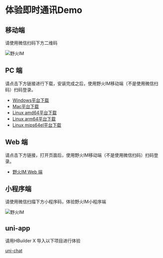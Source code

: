 # 体验即时通讯Demo

## 移动端

请使用微信扫码下方二维码

 ![野火IM](http://static.wildfirechat.net/download_qrcode.png)

## PC 端

请点击下方链接进行下载，安装完成之后，使用野火IM移动端（不是使用微信扫码）扫码登录。
* [Windows平台下载](http://static.wildfirechat.cn/wildfirechat-0.6.1-win-x64-setup.exe)
* [Mac平台下载](http://static.wildfirechat.cn/wildfirechat-0.6.1-mac-universal.dmg)
* [Linux amd64平台下载](http://static.wildfirechat.net/wildfirechat-0.6.1-linux-x86_64.AppImage)
* [Linux arm64平台下载](http://static.wildfirechat.net/wildfirechat-0.6.1-linux-arm64.AppImage)
* [Linux mips64el平台下载](http://static.wildfirechat.net/wf-pc-chat_0.6.1_mips64el.deb)


## Web 端

请点击下方链接，打开页面后，使用野火IM移动端（不是使用微信扫码）扫码登录。
* [野火IM Web 端](https://web.wildfirechat.cn)


## 小程序端

请使用微信扫描下方小程序码，体验野火IM小程序端

 ![野火IM](http://static.wildfirechat.net/wx.jpg)

## uni-app
请用HBuilder X 导入以下项目进行体验

[uni-chat](https://github.com/wildfirechat/uni-chat)
